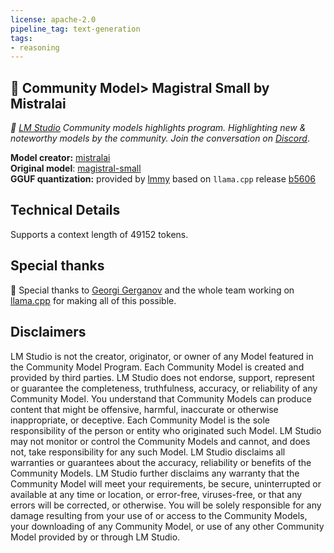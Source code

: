 ```yaml
---
license: apache-2.0
pipeline_tag: text-generation
tags:
- reasoning
---
```

## 💫 Community Model> Magistral Small by Mistralai

*👾 [LM Studio](https://lmstudio.ai) Community models highlights program. Highlighting new & noteworthy models by the community. Join the conversation on [Discord](https://discord.gg/aPQfnNkxGC)*.

**Model creator:** [mistralai](https://huggingface.co/mistralai)<br>
**Original model**: [magistral-small](https://huggingface.co/mistralai/magistral-small)<br>
**GGUF quantization:** provided by [lmmy](https://huggingface.co/lmmy) based on `llama.cpp` release [b5606](https://github.com/ggerganov/llama.cpp/releases/tag/b5606)<br>

## Technical Details

Supports a context length of 49152 tokens.

## Special thanks

🙏 Special thanks to [Georgi Gerganov](https://github.com/ggerganov) and the whole team working on [llama.cpp](https://github.com/ggerganov/llama.cpp/) for making all of this possible.

## Disclaimers

LM Studio is not the creator, originator, or owner of any Model featured in the Community Model Program. Each Community Model is created and provided by third parties. LM Studio does not endorse, support, represent or guarantee the completeness, truthfulness, accuracy, or reliability of any Community Model.  You understand that Community Models can produce content that might be offensive, harmful, inaccurate or otherwise inappropriate, or deceptive. Each Community Model is the sole responsibility of the person or entity who originated such Model. LM Studio may not monitor or control the Community Models and cannot, and does not, take responsibility for any such Model. LM Studio disclaims all warranties or guarantees about the accuracy, reliability or benefits of the Community Models.  LM Studio further disclaims any warranty that the Community Model will meet your requirements, be secure, uninterrupted or available at any time or location, or error-free, viruses-free, or that any errors will be corrected, or otherwise. You will be solely responsible for any damage resulting from your use of or access to the Community Models, your downloading of any Community Model, or use of any other Community Model provided by or through LM Studio.